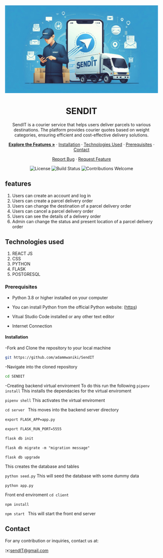 <p align="center">
  <img src="./client/public/images/sendit landscape blue.jpeg" alt="SendIT Logo" width="1250"/>
</p>
<h1 align="center">SENDIT</h1>
<p align="center">
  SendIT is a courier service that helps users deliver parcels to various destinations. The platform provides courier quotes based on weight categories, ensuring efficient and cost-effective delivery solutions.
</p>
<p align="center">
  <a href="#features"><strong>Explore the Features »</strong></a>
  ·
  <a href="#installation">Installation</a>
  ·
  <a href="#technologies-used">Technologies Used</a>
  ·
  <a href="#prerequisites">Prerequisites</a>
  ·
  <a href="#contact">Contact</a>
</p>
<p align="center">
  <a href="https://github.com/adammwaniki/SendIT/issues">Report Bug</a>
  ·
  <a href="https://github.com/adammwaniki/SendIT/issues">Request Feature</a>
</p>
<p align="center">
  <img src="https://img.shields.io/badge/License-MIT-green" alt="License" />
  <img src="https://img.shields.io/badge/build-passing-brightgreen" alt="Build Status" />
  <img src="https://img.shields.io/badge/contributions-welcome-blue" alt="Contributions Welcome" />
</p>

## features 
1. Users can create an account and log in 
2. Users can create a parcel delivery order 
3. Users can change the destination of a parcel delivery order
4. Users can cancel a parcel delivery order 
5. Users can see the details of a delivery order
6. Admin can change the status and present location of a parcel delivery order 

## Technologies used

1. REACT JS
2. CSS
3. PYTHON  
4. FLASK
5. POSTGRESQL

### Prerequisites
- Python 3.8 or higher installed on your computer

- You can install Python from the official Python website: ([https](https://www.python.org/downloads/))

- Vitual Studio Code installed or any other text editor

- Internet Connection



#### Installation 
-Fork and Clone the repository to your local machine
```sh
git https://github.com/adammwaniki/SendIT
```

-Navigate into the cloned repository

```sh
cd SENDIT
```
   -Creating backend virtual enviroment 
To do this run the following 
`pipenv install` This installs the dependacies for the virtual enviroment

`pipenv shell` This activates the virtual enviroment

`cd server ` This moves into the backend server directory

`export FLASK_APP=app.py`

`export FLASK_RUN_PORT=5555`

`flask db init`

`flask db migrate -m "migration message"`

`flask db upgrade`

This creates the database and tables

`python seed.py`
This will seed the database with some dummy data

`python app.py`

Front end enviroment
`cd client`

`npm install`

`npm start `
This will start the front end server


## Contact
For any contribution or inquiries, contact us at: 


✉️sendIT@gmail.com